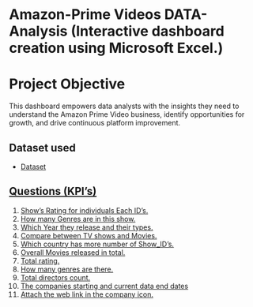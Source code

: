 # Amazon-Prime Videos DATA-Analysis (Interactive dashboard creation using Microsoft Excel.)
# Project Objective 
This dashboard empowers data analysts with the insights they need to understand the Amazon Prime Video business, identify opportunities for growth, and drive continuous platform improvement.

## Dataset used 
- <a href="https://www.kaggle.com/datasets/shivamb/amazon-prime-movies-and-tv-shows">Dataset

## Questions (KPI’s)
1.	Show’s Rating for individuals Each ID’s.
2.	How many Genres are in this show.
3.	Which Year they release and their types.
4.	Compare between TV shows and Movies.
5.	Which country has more number of Show_ID’s.
6.	Overall Movies released in total.
7.	Total rating.
8.	How many genres are there.
9.	Total directors count.
10.	The companies starting and current data end dates 
11.	Attach the web link in the company icon.




